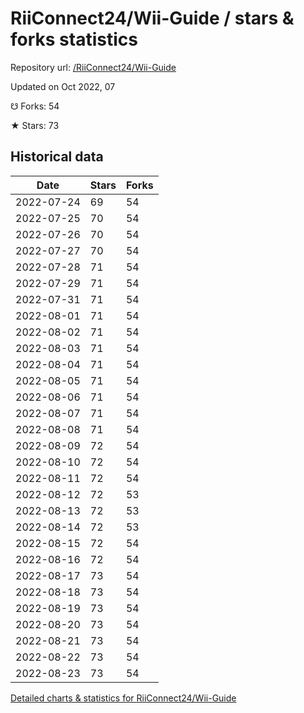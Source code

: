 # RiiConnect24/Wii-Guide / stars & forks statistics

Repository url: [/RiiConnect24/Wii-Guide](https://github.com/RiiConnect24/Wii-Guide)

Updated on Oct 2022, 07

☋ Forks: 54

★ Stars: 73

## Historical data
| Date | Stars | Forks |
|------|-------|-------|
| 2022-07-24 | 69 | 54 | 
| 2022-07-25 | 70 | 54 | 
| 2022-07-26 | 70 | 54 | 
| 2022-07-27 | 70 | 54 | 
| 2022-07-28 | 71 | 54 | 
| 2022-07-29 | 71 | 54 | 
| 2022-07-31 | 71 | 54 | 
| 2022-08-01 | 71 | 54 | 
| 2022-08-02 | 71 | 54 | 
| 2022-08-03 | 71 | 54 | 
| 2022-08-04 | 71 | 54 | 
| 2022-08-05 | 71 | 54 | 
| 2022-08-06 | 71 | 54 | 
| 2022-08-07 | 71 | 54 | 
| 2022-08-08 | 71 | 54 | 
| 2022-08-09 | 72 | 54 | 
| 2022-08-10 | 72 | 54 | 
| 2022-08-11 | 72 | 54 | 
| 2022-08-12 | 72 | 53 | 
| 2022-08-13 | 72 | 53 | 
| 2022-08-14 | 72 | 53 | 
| 2022-08-15 | 72 | 54 | 
| 2022-08-16 | 72 | 54 | 
| 2022-08-17 | 73 | 54 | 
| 2022-08-18 | 73 | 54 | 
| 2022-08-19 | 73 | 54 | 
| 2022-08-20 | 73 | 54 | 
| 2022-08-21 | 73 | 54 | 
| 2022-08-22 | 73 | 54 | 
| 2022-08-23 | 73 | 54 | 


[Detailed charts & statistics for RiiConnect24/Wii-Guide](https://reviewgithub.com/rep/RiiConnect24/Wii-Guide)
